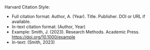 Harvard Citation Style:
- Full citation format: Author, A. (Year). Title. Publisher. DOI or URL if available.
- In-text citation format: (Author, Year)
- Example: Smith, J. (2023). Research Methods. Academic Press. https://doi.org/10.1000/example
- In-text: (Smith, 2023)
